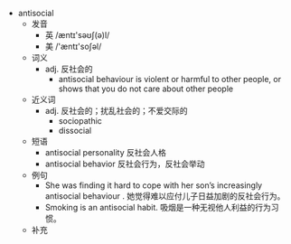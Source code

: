 - antisocial
  - 发音
    - 英 /æntɪ'səʊʃ(ə)l/
    - 美 /'æntɪ'soʃəl/
  - 词义
    - adj. 反社会的
      - antisocial behaviour is violent or harmful to other people, or shows that you do not care about other people
  - 近义词
    - adj. 反社会的；扰乱社会的；不爱交际的
      - sociopathic
      - dissocial
  - 短语
    - antisocial personality 反社会人格
    - antisocial behavior 反社会行为，反社会举动
  - 例句
    - She was finding it hard to cope with her son’s increasingly antisocial behaviour . 她觉得难以应付儿子日益加剧的反社会行为。
    - Smoking is an antisocial habit. 吸烟是一种无视他人利益的行为习惯。
  - 补充